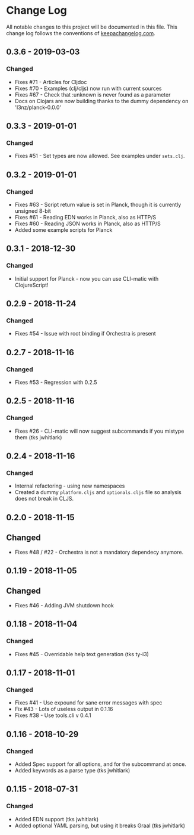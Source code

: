 # Change Log
All notable changes to this project will be documented in this file. This change log follows the conventions of [keepachangelog.com](http://keepachangelog.com/).

## 0.3.6 - 2019-03-03
### Changed
* Fixes #71 - Articles for Cljdoc
* Fixes #70 - Examples (clj/cljs) now run with current sources
* Fixes #67 - Check that :unknown is never found as a parameter 
* Docs on Clojars are now building thanks to the dummy dependency on 'l3nz/planck-0.0.0'


## 0.3.3 - 2019-01-01
### Changed
* Fixes #51 - Set types are now allowed. See examples under `sets.clj`. 


## 0.3.2 - 2019-01-01
### Changed
* Fixes #63 - Script return value is set in Planck, though it is currently unsigned 8-bit 
* Fixes #61 - Reading EDN works in Planck, also as HTTP/S 
* Fixes #60 - Reading JSON works in Planck, also as HTTP/S
* Added some example scripts for Planck 

## 0.3.1 - 2018-12-30
### Changed
* Initial support for Planck - now you can use CLI-matic with ClojureScript!

## 0.2.9 - 2018-11-24
### Changed
* Fixes #54 - Issue with root binding if Orchestra is present

## 0.2.7 - 2018-11-16
### Changed
* Fixes #53 - Regression with 0.2.5

## 0.2.5 - 2018-11-16
### Changed
* Fixes #26 - CLI-matic will now suggest subcommands if you mistype them (tks jwhitlark)

## 0.2.4 - 2018-11-16
### Changed
* Internal refactoring - using new namespaces
* Created a dummy `platform.cljs` and `optionals.cljs` file so analysis does not break in CLJS.


## 0.2.0 - 2018-11-15
## Changed
* Fixes #48 / #22 - Orchestra is not a mandatory dependecy anymore.


## 0.1.19 - 2018-11-05
## Changed
* Fixes #46 - Adding JVM shutdown hook


## 0.1.18 - 2018-11-04
### Changed
* Fixes #45 - Overridable help text generation (tks ty-i3) 


## 0.1.17 - 2018-11-01
### Changed
* Fixes #41 - Use expound for sane error messages with spec
* Fix #43 - Lots of useless output in 0.1.16
* Fixes #38 - Use tools.cli v 0.4.1


## 0.1.16 - 2018-10-29
### Changed
- Added Spec support for all options, and for the subcommand at once.
- Added keywords as a parse type (tks jwhitlark)


## 0.1.15 - 2018-07-31
### Changed
- Added EDN support (tks jwhitlark)
- Added optional YAML parsing, but using it breaks Graal (tks jwhitlark)
